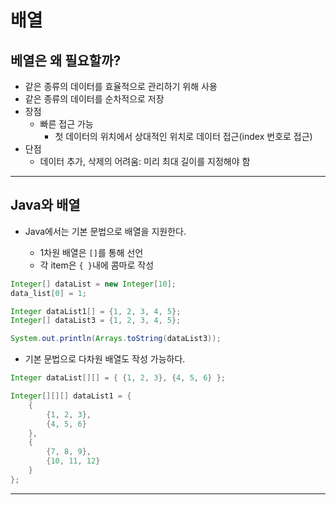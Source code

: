 # 배열

## 베열은 왜 필요할까?

- 같은 종류의 데이터를 효율적으로 관리하기 위해 사용
- 같은 종류의 데이터를 순차적으로 저장
- 장점
  - 빠른 접근 가능
    - 첫 데이터의 위치에서 상대적인 위치로 데이터 접근(index 번호로 접근)
- 단점
  - 데이터 추가, 삭제의 어려움: 미리 최대 길이를 지정해야 함

---

## Java와 배열

- Java에서는 기본 문법으로 배열을 지원한다.

  - 1차원 배열은 `[]`를 통해 선언
  - 각 item은 `{ }`내에 콤마로 작성

```java
Integer[] dataList = new Integer[10];
data_list[0] = 1;

Integer dataList1[] = {1, 2, 3, 4, 5};
Integer[] dataList3 = {1, 2, 3, 4, 5};

System.out.println(Arrays.toString(dataList3));
```

- 기본 문법으로 다차원 배열도 작성 가능하다.

```java
Integer dataList[][] = { {1, 2, 3}, {4, 5, 6} };

Integer[][][] dataList1 = {
	{
		{1, 2, 3},
		{4, 5, 6}
	},
	{
		{7, 8, 9},
		{10, 11, 12}
	}
};
```

---
